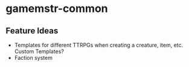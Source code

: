 # gamemstr-common

## Feature Ideas
- Templates for different TTRPGs when creating a creature, item, etc. Custom Templates?
- Faction system
